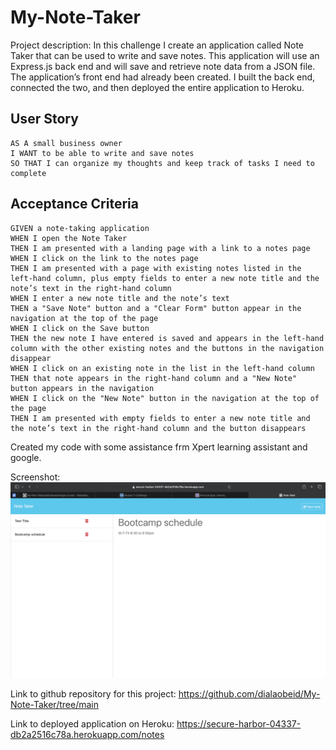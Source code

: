 # My-Note-Taker

Project description:
In this challenge I create an application called Note Taker that can be used to write and save notes. This application will use an Express.js back end and will save and retrieve note data from a JSON file. The application’s front end had already been created. I built the back end, connected the two, and then deployed the entire application to Heroku.

## User Story

```
AS A small business owner
I WANT to be able to write and save notes
SO THAT I can organize my thoughts and keep track of tasks I need to complete
```

## Acceptance Criteria

```
GIVEN a note-taking application
WHEN I open the Note Taker
THEN I am presented with a landing page with a link to a notes page
WHEN I click on the link to the notes page
THEN I am presented with a page with existing notes listed in the left-hand column, plus empty fields to enter a new note title and the note’s text in the right-hand column
WHEN I enter a new note title and the note’s text
THEN a "Save Note" button and a "Clear Form" button appear in the navigation at the top of the page
WHEN I click on the Save button
THEN the new note I have entered is saved and appears in the left-hand column with the other existing notes and the buttons in the navigation disappear
WHEN I click on an existing note in the list in the left-hand column
THEN that note appears in the right-hand column and a "New Note" button appears in the navigation
WHEN I click on the "New Note" button in the navigation at the top of the page
THEN I am presented with empty fields to enter a new note title and the note’s text in the right-hand column and the button disappears
```

Created my code with some assistance frm Xpert learning assistant and google.

Screenshot:
![Alt text](./public/assets/images/Screenshot-Mod-11.png)

Link to github repository for this project: https://github.com/dialaobeid/My-Note-Taker/tree/main

Link to deployed application on Heroku: https://secure-harbor-04337-db2a2516c78a.herokuapp.com/notes